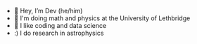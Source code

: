 - 👋 Hey, I’m Dev (he/him)
- 👀 I'm doing math and physics at the University of Lethbridge
- 🌱 I like coding and data science
- :) I do research in astrophysics
<!---
devkhullar/devkhullar is a ✨ special ✨ repository because its `README.md` (this file) appears on your GitHub profile.
You can click the Preview link to take a look at your changes.
--->
